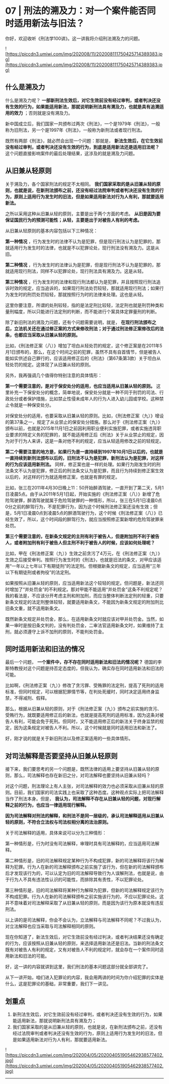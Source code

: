 # 07 | 刑法的溯及力：对一个案件能否同时适用新法与旧法？

你好，欢迎收听《刑法学100讲》。这一讲我将介绍刑法溯及力的问题。

![https://piccdn3.umiwi.com/img/202008/11/202008111750425714389383.jpg](https://piccdn3.umiwi.com/img/202008/11/202008111750425714389383.jpg)

## 什么是溯及力

什么是溯及力呢？ **一部新刑法生效后，对它生效前没有经过审判，或者判决还没有生效的行为，如果能适用新法，那就说明新刑法具有溯及力，也就是具有追溯适用的效力** ；否则就是没有溯及力。

新中国成立后，我们国家一共颁布过两次《刑法》，一个是1979年《刑法》，一般称为旧刑法，另一个是1997年《刑法》，一般称为新刑法或者现行刑法。

既然有两部《刑法》，就必然会出现一个问题：那就是， **新法生效后，在它生效前没有经过审判，或者判决还没有生效的行为，到底是适用新法还是适用旧法呢？** 这个问题直接影响案件的最后处理结果，这涉及的就是溯及力问题。

## 从旧兼从轻原则

关于溯及力，各个国家刑法的规定不太相同。 **我们国家采取的是从旧兼从轻的原则，也就是说，在新刑法颁布之前，还没有经过法院审判或者判决还没有生效的行为，原则上适用行为发生时的旧法，但是如果适用新法对行为人有利，那就要适用新法。**

之所以采用这种从旧兼从轻的原则，主要是出于两个方面的考虑。 **从旧是因为要保证国民行为的预测可能性；从轻，主要是出于对被告人有利的考虑。**

从旧兼从轻原则的基本内容包括以下三种情况：

 **第一种情况** ，行为发生时的法律不认为是犯罪，但是现行刑法认为是犯罪的，那就适用行为发生时的法律，也就是不以犯罪论处，现行刑法没有溯及力。这是从旧。

 **第二种情况** ，行为发生时的法律认为是犯罪，但是现行刑法不认为是犯罪的，那就适用现行刑法，同样不以犯罪论处，现行刑法具有溯及力。这是从轻。

 **第三种情况** ，行为发生时的法律和现行刑法都认为是犯罪，并且按照现行刑法追诉时效的规定，应当追诉的，如果现行刑法处罚较轻，那就适用现行刑法；如果行为发生时的刑罚处罚较轻，那就按照行为时的法律来处理。这也是从轻。

这里你要注意，所谓的处刑较轻，指的是法定刑比较轻，法定刑也就是刑罚种类和量刑幅度，所以只能进行法定刑的判断，而不能进行个案具体定罪量刑的判断。

除了新旧刑法的溯及力问题，还有个问题需要说明，就是， **在现行刑法颁布之后，立法机关还在通过修正案的方式来修改刑法；对于通过刑法修正案修改后的法条，也都应当采取从旧兼从轻的原则。**

比如，《刑法修正案（八）》增加了坦白从轻处罚的规定，这个修正案是在2011年5月1日颁布的，那么，在这个时间之前的犯罪，虽然不具有自首情节，但是被告人能如实供述自己罪行的，应该适用修正后的《刑法》（第67条第3款）关于坦白从轻处罚的规定。这体现了从旧兼从轻的原则。

另外，我再强调几个值得你特别注意的具体情形：

 **第一个需要注意的，是对于保安处分的适用，也应当适用从旧兼从轻的原则。** 这里补充一下保安处分的概念，简单地说，保安处分就是一种不同于刑罚的司法、行政处分或者保护措施，比如禁止性侵未成年人的行为人进入幼儿园或学校。这种禁止令就是一种保安处分。

对保安处分的适用，也要采取从旧兼从轻的原则。比如，《刑法修正案（九）》增设的第37条之一，规定了从业禁止的保安处分措施。那么对于《刑法修正案（九）》颁布以前，也就是2015年11月1日之前因利用职业便利实施犯罪，或者实施违背职业要求的特定义务的犯罪的，就不能适用修正后《刑法》关于从业禁止的规定，因为对于行为人来讲，这是一条对他不利的规定，应当从轻适用修改之前的轻规定。

 **第二个需要注意的地方是，如果行为是一直持续到1997年10月1日以后的，也就是一直持续到新刑法颁布以后的，旧刑法不认为是犯罪，新刑法认为是犯罪，对这样的行为应该适用新刑法。** 同样，修正案也是一样的处理。如果行为刚发生时的刑法条文不认为是犯罪，修正后的刑法条文认为是犯罪，而且行为持续到修正案生效以后的，对这样的行为就适用修正案，也就是有罪的规定。

比如，张三在2011年4月30日晚上11：50开始醉酒驾驶，一直开到了第二天，5月1日凌晨5点。由于从2011年5月1日起，开始实施的《刑法修正案（八）》新增了危险驾驶罪，醉酒驾驶就属于危险驾驶罪的一种情形，所以，张三在5月1日凌晨0点0分之前的醉驾行为，不是犯罪行为，因为这个时候刑法修正案还没有生效；但是，5月1日凌晨0点到凌晨5点的醉酒驾驶行为，这个时候《刑法修正案（八）》已经生效了，所以，这个时间段的醉驾行为，就应当按照修正案新增的危险驾驶罪来处罚。

 **第三个需要注意的，在新条文规定的主刑有利于被告人，但是附加刑不利于被告人，或者附加刑有利于被告人但主刑不利于被告人的时候，应该如何处理呢？**

比如，甲在《刑法修正案（九）》生效之前贪污了4万元，在《刑法修正案（九）》生效之后接受审判。按照行为发生时的《刑法》，也就是旧法的条文，对甲应该适用“一年以上七年以下有期徒刑”的法定刑。但根据新条文的规定，应当适用“三年以下有期徒刑或者拘役”的法定刑。

如果按照从旧兼从轻的原则，应当适用新法这个较轻的规定。但问题是，新法还同时增加了“并处罚金”的不利规定。那对甲能不能适用“并处罚金”这条不利规定呢？我的看法是，不应该分开考虑主刑和附加刑，而应当整体判断法定刑的轻重，只要新条文规定的法定刑整体较轻，就要适用新条文，不能因为新条文规定的附加刑比旧条文重，就不适用新条文。

既然新条文规定并处罚金，那么，在适用新条文时就应该对甲并处罚金。当然，如果一审时是按旧条文判的，没有判处罚金，二审法官适用新条文时，如果维持了主刑，就必须遵守上诉不加刑的原则，不能判处罚金。

## 同时适用新法和旧法的情况

最后一个问题， **一个案件中，存不存在同时适用新法和旧法的情况呢？** 德国的李斯特教授对这个问题是持否定态度的，但我认为，确实存在同时适用新法和旧法的可能。

比如啊，《刑法修正案（九）》修改了贪污罪、受贿罪的法定刑，提高了死刑的适用标准，但同时规定，可以根据犯罪情节等，在判处死缓时，同时决定适用终身监禁，不得减刑、假释。

那么，根据从旧兼从轻的原则，对于《刑法修正案（九）》颁布之前实施的贪污、受贿行为，就既要适用修正后的新法，也就是提高死刑的适用标准，因为这条对被告人有利，可能会免于死刑。但同时，又不能适用修正后的新法关于终身监禁的规定，因为这条规定对被告人不利。所以，这个时候就是同时适用旧法和新法了。

好，刚才说的就是关于新旧刑法以及修正案适用的一些具体情形。

## 对司法解释是否要坚持从旧兼从轻原则

接下来，我们要思考的另一个问题是，既然法律的适用上要坚持从旧兼从轻的原则，那么，司法解释也存在新旧之分，对司法解释也要坚持从旧兼从轻吗？

对这个问题，刑法理论上有人主张，对司法解释的效力也必须采取从旧兼从轻的原则。目前，我们国家的司法实践上也采取了这种态度。这种观点实际上把司法解释当作了刑法本身。但是， **我认为，司法解释不存在从旧兼从轻的问题，对现行解释之前的行为，也应当一律适用现行解释。**

 **因为司法解释对刑法的解释，和刑法不是同一层级的，承认司法解释适用从旧兼从轻的原则，不符合立法权与司法权相分离的法治原则。**

关于司法解释的适用，具体来说可以分为三种情形：

第一种情形是，行为时没有司法解释，审理时具有司法解释的，应当适用司法解释。

第二种情形是，旧的司法解释规定某种行为不构成犯罪，新的司法解释将该行为解释为犯罪。行为人在新的司法解释颁布之前实施了该行为，但在新的司法解释颁布后才发现该行为的，可以认定为旧的司法解释导致行为人误解刑法，也就是说，由于行为人不具有违法性认识的可能性，而排除其有责性，不以犯罪论处。

第三种情形是，旧的司法解释将某种行为解释为犯罪，但新的司法解释规定该行为不构成犯罪。行为人在新的司法解释颁布之前实施该行为的，不应以犯罪论处。这并不意味着对司法解释采取了从旧兼从轻的原则，而是因为该行为原本就没有违反刑法。

以上讲的是司法解释，你会不会认为，立法解释与司法解释不同呢？不过我认为，对立法解释也应当采取与司法解释相同的原则。

现在你知道了，新法生效后，对它生效前没有经过判决，或者判决结果还没有确定的行为，应该按照从旧兼从轻的原则，来选择适用新法还是旧法。当新的刑法条文既有对被告人有利的规定，又有对被告人不利的规定时，就会存在一个案件同时适用新法和旧法的可能。

好，这一讲的内容就讲到这里，我们刑法的基本问题这部分就全部讲完了。

从下一讲开始，咱们进入犯罪论的内容，我会用两讲的时间为你介绍犯罪的实体是什么，这是犯罪论的基础，非常重要，我们下一讲见。

## 划重点

1. 新刑法生效后，对它生效前没有经过审判，或者判决还没有生效的行为，如果能适用新法，那就说明新刑法具有溯及力；
2. 我们国家采取的是从旧兼从轻的原则，也就是说，在新刑法颁布之前，还没有经过法院审判或者判决还没有生效的行为，原则上适用行为发生时的旧法，但是如果适用新法对行为人有利，那就要适用新法。


![https://piccdn3.umiwi.com/img/202004/05/202004051905462938577402.jpg](https://piccdn3.umiwi.com/img/202004/05/202004051905462938577402.jpg)

---
